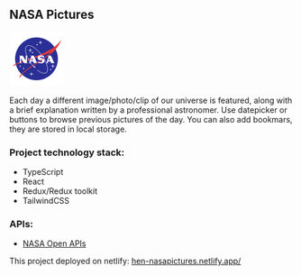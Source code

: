 ## NASA Pictures

![NASA logo](/src/assets/logo.png)

Each day a different image/photo/clip of our universe is featured, along with a brief explanation written by a professional astronomer.
Use datepicker or buttons to browse previous pictures of the day. You can also add bookmars, they are stored in local storage.

### Project technology stack:

- TypeScript
- React
- Redux/Redux toolkit
- TailwindCSS

### APIs:

- [NASA Open APIs](https://api.nasa.gov/)

This project deployed on netlify: [hen-nasapictures.netlify.app/](https://hen-nasapictures.netlify.app/)
